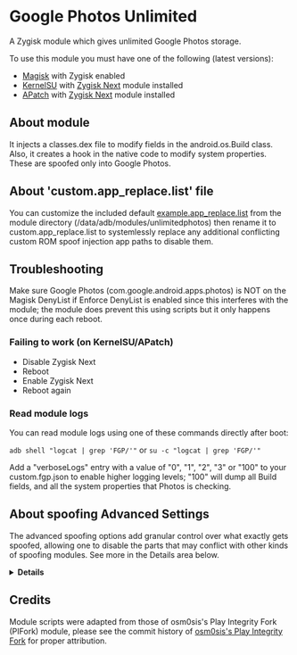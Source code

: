 # Google Photos Unlimited
A Zygisk module which gives unlimited Google Photos storage.

To use this module you must have one of the following (latest versions):

- [Magisk](https://github.com/topjohnwu/Magisk) with Zygisk enabled
- [KernelSU](https://github.com/tiann/KernelSU) with [Zygisk Next](https://github.com/Dr-TSNG/ZygiskNext) module installed
- [APatch](https://github.com/bmax121/APatch) with [Zygisk Next](https://github.com/Dr-TSNG/ZygiskNext) module installed

## About module

It injects a classes.dex file to modify fields in the android.os.Build class. Also, it creates a hook in the native code to modify system properties. These are spoofed only into Google Photos.

## About 'custom.app_replace.list' file

You can customize the included default [example.app_replace.list](https://raw.githubusercontent.com/Rev4N1/GPhotos-Unlimited/main/example.app_replace.list) from the module directory (/data/adb/modules/unlimitedphotos) then rename it to custom.app_replace.list to systemlessly replace any additional conflicting custom ROM spoof injection app paths to disable them.

## Troubleshooting

Make sure Google Photos (com.google.android.apps.photos) is NOT on the Magisk DenyList if Enforce DenyList is enabled since this interferes with the module; the module does prevent this using scripts but it only happens once during each reboot.

### Failing to work (on KernelSU/APatch)

- Disable Zygisk Next
- Reboot
- Enable Zygisk Next
- Reboot again

### Read module logs

You can read module logs using one of these commands directly after boot:

`adb shell "logcat | grep 'FGP/'"` or `su -c "logcat | grep 'FGP/'"`

Add a "verboseLogs" entry with a value of "0", "1", "2", "3" or "100" to your custom.fgp.json to enable higher logging levels; "100" will dump all Build fields, and all the system properties that Photos is checking.

## About spoofing Advanced Settings

The advanced spoofing options add granular control over what exactly gets spoofed, allowing one to disable the parts that may conflict with other kinds of spoofing modules. See more in the Details area below.

<details>
<summary><strong>Details</strong></summary>

- Other than for the "verboseLogs" entry (see above), they are all 0 (disabled) or 1 (enabled).

- The "spoofBuild" entry (default 1) controls spoofing the Build Fields from the fingerprint; the "spoofProps" entry (default 1) controls spoofing the System Properties from the fingerprint; the "spoofProvider" entry (default 1) controls spoofing the Keystore Provider, and the "spoofSignature" entry (default 0) controls spoofing the ROM Signature.

</details>
 

## Credits

Module scripts were adapted from those of osm0sis's Play Integrity Fork (PIFork) module, please see the commit history of [osm0sis's Play Integrity Fork](https://github.com/osm0sis/PlayIntegrityFork) for proper attribution.
